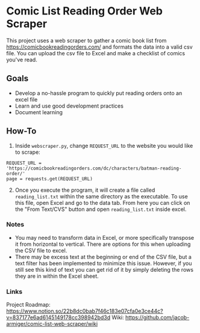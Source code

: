 # Comic List Reading Order Web Scraper
This project uses a web scraper to gather a comic book list from https://comicbookreadingorders.com/ and formats the data into a valid csv file.
You can upload the csv file to Excel and make a checklist of comics you've read.

## Goals
- Develop a no-hassle program to quickly put reading orders onto an excel file
- Learn and use good development practices
- Document learning

## How-To
1. Inside `webscraper.py`, change `REQUEST_URL` to the website you would like to scrape:
```
REQUEST_URL = 'https://comicbookreadingorders.com/dc/characters/batman-reading-order/'
page = requests.get(REQUEST_URL)
```

2. Once you execute the program, it will create a file called `reading_list.txt` within the same directory as the executable. To use this file, open Excel and go to the data tab. From here you can click on the "From Text/CVS" button and open `reading_list.txt` inside excel.

### Notes
- You may need to transform data in Excel, or more specifically transpose it from horizontal to vertical. There are options for this when uploading the CSV file to excel.
- There may be excess text at the beginning or end of the CSV file, but a text filter has been implemented to minimize this issue. However, if you still see this kind of text you can get rid of it by simply deleting the rows they are in within the Excel sheet.

### Links
Project Roadmap: https://www.notion.so/22b8dc0bab7f46c183e07cfa0e3ce44c?v=837177e6ad6145149178cc398942bd3d
Wiki: https://github.com/jacob-armiger/comic-list-web-scraper/wiki
